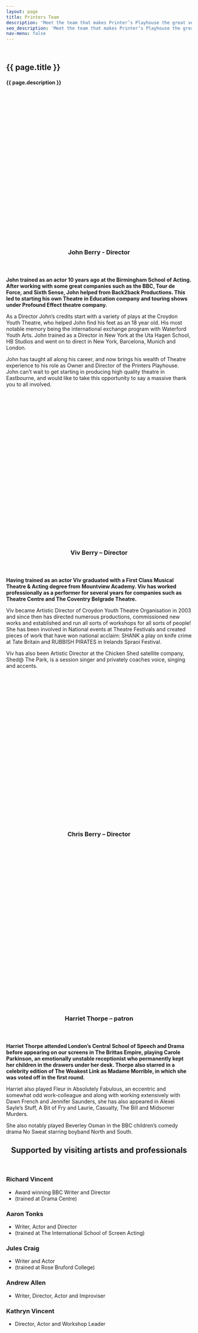 ```yaml
---
layout: page
title: Printers Team
description: 'Meet the team that makes Printer’s Playhouse the great venue that it is'
seo_description: 'Meet the team that makes Printer’s Playhouse the great venue that it is.'
nav-menu: false
---
```


<!-- Main -->
<div id="main" class="alt">



<!-- Intro -->
<section id="intro" class="spotlights" style="margin-top:4em;">
	<div class="inner">
		<h1>{{ page.title }}</h1>
	    <h4>{{ page.description }}</h4>
	</div>
</section>

<!-- About -->	
<section id="team">
	<section class="spotlights">
		<section>
			<div style="background:url('../assets/images/team--John.jpg'); background-size:cover; width:100%; min-height: 400px;"></div>
			<div class="content">
				<div class="inner">
					<header class="major">
						<h3>John Berry - Director</h3>
					</header>
					<p><strong>John trained as an actor 10 years ago at the Birmingham School of Acting. After working with some great companies such as the BBC, Tour de Force, and Sixth Sense, John helped from Back2back Productions. This led to starting his own Theatre in Education company and touring shows under Profound Effect theatre company.</strong></p>
					<p>As a Director John’s credits start with a variety of plays at the Croydon Youth Theatre, who helped John find his feet as an 18 year old. His most notable memory being the international exchange program with Waterford Youth Arts. John trained as a Director in New York at the Uta Hagen School, HB Studios and went on to direct in New York, Barcelona, Munich and London.</p>
					<p>John has taught all along his career, and now brings his wealth of Theatre experience to his role as Owner and Director of the Printers Playhouse. John can’t wait to get starting in producing high quality theatre in Eastbourne, and would like to take this opportunity to say a massive thank you to all involved.</p>
				</div>
			</div>
		</section>
		<section>
			<div style="background:url('../assets/images/team--Viv.jpg'); background-size:cover; width:100%; min-height: 400px;"></div>
			<div class="content">
				<div class="inner">
					<header class="major">
						<h3>Viv Berry – Director</h3>
					</header>
					<p><strong>Having trained as an actor Viv graduated with a First Class Musical Theatre & Acting degree from Mountview Academy. Viv has worked professionally as a performer for several years for companies such as Theatre Centre and The Coventry Belgrade Theatre.</strong></p>
					<p>Viv became Artistic Director of Croydon Youth Theatre Organisation in 2003 and since then has directed numerous productions, commissioned new works and established and run all sorts of workshops for all sorts of people! She has been involved in National events at Theatre Festivals and created pieces of work that have won national acclaim: SHANK a play on knife crime at Tate Britain and RUBBISH PIRATES in Irelands Spraoi Festival.</p>
					<p>Viv has also been Artistic Director at the Chicken Shed satellite company, Shed@ The Park, is a session singer and privately coaches voice, singing and accents.</p>
				</div>
			</div>
		</section>
		<section>
			<div style="background:url('../assets/images/team--Chris.jpg'); background-size:cover; width:100%; min-height: 400px;"></div>
			<div class="content">
				<div class="inner">
					<header class="major">
						<h3>Chris Berry – Director</h3>
					</header>
				</div>
			</div>
		</section>
		<section>
			<div style="background:url('../assets/images/team--Harriet-Thorpe.jpg'); background-size:cover; width:100%; min-height: 400px;"></div>
			<div class="content">
				<div class="inner">
					<header class="major">
						<h3>Harriet Thorpe – patron</h3>
					</header>
					<p><strong>Harriet Thorpe attended London’s Central School of Speech and Drama before appearing on our screens in The Brittas Empire, playing Carole Parkinson, an emotionally unstable receptionist who permanently kept her children in the drawers under her desk. Thorpe also starred in a celebrity edition of The Weakest Link as Madame Morrible, in which she was voted off in the first round.</strong></p>
					<p>Harriet also played Fleur in Absolutely Fabulous, an eccentric and somewhat odd work-colleague and along with working extensively with Dawn French and Jennifer Saunders, she has also appeared in Alexei Sayle’s Stuff, A Bit of Fry and Laurie, Casualty, The Bill and Midsomer Murders.</p>
					<p>She also notably played Beverley Osman in the BBC children’s comedy drama No Sweat starring boyband North and South.</p>
				</div>
			</div>
		</section>
		<!-- <section>
			<div style="background:url('../assets/images/team--CJ.jpg'); background-size:cover; width:100%; min-height: 400px;"></div>
			<div class="content">
				<div class="inner">
					<header class="major">
						<h3>CJ Dalton – Operations Manager</h3>
					</header>
					<p><strong>Cj trained at Mountview Academy of Theatre Arts and has freelanced as a Theatre Designer, Scenic Painter and Prop-maker on productions throughout the UK and Internationally. Cj first joined the Printers Playhouse team to design the interior of the venue back in the early days, and admits it is her proudest accomplishment to date.</strong></p>
					<p>Now that we are open she is switching on her left brain and working on our Operations. Tasked with the job of keeping the business running smoothly, CJ will also be working closely alongside John and Viv in developing the Printers Playhouse Actor Training, Youth Theatre and Workshops, and helping to develop links with the local community.</p>
					<p>Because doing one job is never enough for Cj, she also works as Director of Operations for The Crewing Company, still freelances as a Theatre Designer and is in the early stages of setting up her own home-made gifts, crafts and upholstery business – so if you need anything making – she’s your girl!</p>
				</div>
			</div>
		</section>
		<section>
			<div style="background:url('../assets/images/team--Sean.jpg'); background-size:cover; width:100%; min-height: 400px;"></div>
			<div class="content">
				<div class="inner">
					<header class="major">
						<h3>Sean Mclevy – Director of Actor Training</h3>
					</header>
					<p><strong>Sean has been a professional actor and director since graduating from the Royal Central School of Speech and Drama in 1989. He has worked all over the country in theatres such as, The Royal Exchange in Manchester,  The Crucible Theatre in Sheffield , The Wolsey Theatre in Ipswich, The Mercury Theatre in Colchester and Polka Children’s Theatre in London, as well as productions at the Cochrane and the Theatre Museum in the West End.</strong></p>
					<p>Sean has also taught and directed at the top drama schools in the country, including Arts Ed, Central School, East 15, ALRA and Mountview Academy, and was most recently Director of the Acting BA Hons course at Mountview Academy of Theatre Arts.</p>
					<p>Sean has directed over a hundred professional productions, and is delighted to be bring his expertise to the Printers Playhouse, which he believes to be an exciting and vibrant new theatre space for the town .</p>
				</div>
			</div>
		</section>
		<section>
			<div style="background:url('../assets/images/team--Andy.jpg'); background-size:cover; width:100%; min-height: 400px;"></div>
			<div class="content">
				<div class="inner">
					<header class="major">
						<h3>Andy Martin</h3>
					</header>
					<p><strong>Printers Playhouse would not be where it is without the support of Andy, who worked tirelessly alongside John for several months in the setting up and early days of the Venue, before embarking on his next adventure.</strong></p>
					<p>We thank Andy from the bottom of our hearts, and we have no doubt that you will see him appearing either on stage at the Printers Playhouse or pulling you a pint behind the bar!</p>
				</div>
			</div>
		</section> -->
	</section>
</section>
<section id="supporters">
	<div class="inner">
		<header class="major">
			<h2>Supported by visiting artists and professionals</h2>
		</header>
		<div class="row">
			<div class="6u 12u$(medium)">
				<h3>Richard Vincent</h3>
				<ul>
					<li>Award winning BBC Writer and Director</li>
					<li>(trained at Drama Centre)</li>
				</ul>
			</div>
			<div class="6u 12u$(medium)">
				<h3>Aaron Tonks</h3>
				<ul>
					<li>Writer, Actor and Director</li>
					<li>(trained at The International School of Screen Acting)</li>
				</ul>
			</div>
			<div class="6u 12u$(medium)">
				<h3>Jules Craig</h3>
				<ul>
					<li>Writer and Actor</li>
					<li>(trained at Rose Bruford College)</li>
				</ul>
			</div>
			<div class="6u 12u$(medium)">
				<h3>Andrew Allen</h3>
				<ul>
					<li>Writer, Director, Actor and Improviser</li>
				</ul>
			</div>
			<div class="6u 12u$(medium)">
				<h3>Kathryn Vincent</h3>
				<ul>
					<li>Director, Actor and Workshop Leader</li>
				</ul>
			</div>
		</div>
	</div>
</section>
</div>
